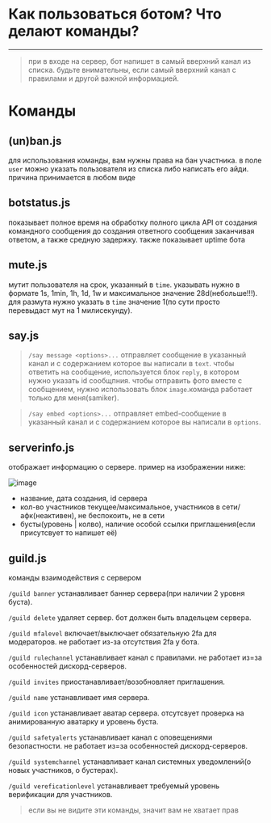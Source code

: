 # Как пользоваться ботом? Что делают команды?
---
> при в входе на сервер, бот напишет в самый вверхний канал из списка. будьте внимательны, если самый вверхний канал с правилами и другой важной информацией.

# Команды
## (un)ban.js
для использования команды, вам нужны права на бан участника. в поле `user` можно указать пользователя из списка либо написать его айди. причина принимается в любом виде

## botstatus.js
показывает полное время на обработку полного цикла API от создания командного сообщения до создания ответного сообщения заканчивая ответом, а также средную задержку. также показывает uptime бота

## mute.js
мутит пользователя на срок, указанный в `time`. указывать нужно в формате 1s, 1min, 1h, 1d, 1w и максимальное значение 28d(небольше!!!). для размута нужно указать в `time` значение 1(по сути просто перевыдаст мут на 1 милисекунду).

## say.js
> `/say message <options>...`
отправляет сообщение в указанный канал и с содержанием которое вы написали в `text`. чтобы ответить на сообщение, используется блок `reply`, в котором нужно указать id сообщпния. чтобы отправить фото вместе с сообщением, нужно использовать блок `image`.команда работает только для меня(samiker).
 
> `/say embed <options>...` отправляет embed-сообщение в указанный канал и с содержанием которое вы написали в `options`. 

## serverinfo.js
отображает информацию о сервере. пример на изображении ниже:

![image](https://github.com/user-attachments/assets/5a108796-730a-4cee-83db-e220ce3c4c4a)

- название, дата создания, id сервера
- кол-во участников текущее/максимальное, участников в сети/афк(неактивен), не беспокоить, не в сети
- бусты(уровень | колво), наличие особой ссылки приглашения(если присутсвует то напишет её)

## guild.js
команды взаимодействия с сервером

`/guild banner` устанавливает баннер сервера(при наличии 2 уровня буста).

`/guild delete` удаляет сервер. бот должен быть владельцем сервера.

`/guild mfalevel` включает/выключает обязательную 2fa для модераторов. не работает из-за отсутствия 2fa у бота.

`/guild rulechannel` устанавливает канал с правилами. не работает из=за особенностей дискорд-серверов.

`/guild invites` приостанавливает/возобновляет приглашения.

`/guild name` устанавливает имя сервера.

`/guild icon` устанавливает аватар сервера. отсутсвует проверка на анимированную аватарку и уровень буста.

`/guild safetyalerts` устанавливает канал с оповещениями безопастности. не работает из=за особенностей дискорд-серверов.

`/guild systemchannel` устанавливает канал системных уведомлений(о новых участников, о бустерах).

`/guild vereficationlevel` устанавливает требуемый уровень верификации для участников.

> если вы не видите эти команды, значит вам не хватает прав
